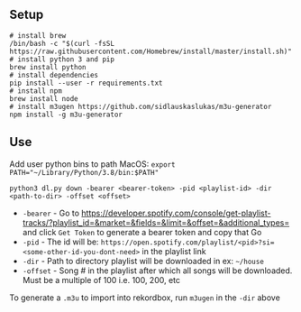 
## Setup
```
# install brew
/bin/bash -c "$(curl -fsSL https://raw.githubusercontent.com/Homebrew/install/master/install.sh)"
# install python 3 and pip
brew install python
# install dependencies
pip install --user -r requirements.txt
# install npm
brew install node
# install m3ugen https://github.com/sidlauskaslukas/m3u-generator
npm install -g m3u-generator
```

## Use
Add user python bins to path
MacOS: `export PATH="~/Library/Python/3.8/bin:$PATH"`

`python3 dl.py down -bearer <bearer-token> -pid <playlist-id> -dir <path-to-dir> -offset <offset>`

* `-bearer` - Go to https://developer.spotify.com/console/get-playlist-tracks/?playlist_id=&market=&fields=&limit=&offset=&additional_types= and click `Get Token`  to generate a bearer token and copy that
Go
* `-pid` -  The id will be: `https://open.spotify.com/playlist/<pid>?si=<some-other-id-you-dont-need>` in the playlist link
* `-dir` - Path to directory playlist will be downloaded in ex: `~/house`
* `-offset` - Song # in the playlist after which all songs will be downloaded. Must be a multiple of 100 i.e. 100, 200, etc

To generate a `.m3u` to import into rekordbox, run `m3ugen` in the `-dir` above
